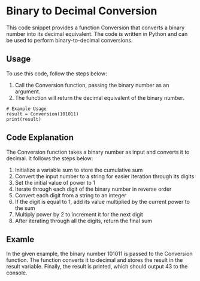 #  Binary to Decimal Conversion
 
This code snippet provides a function Conversion that converts a binary number into its decimal equivalent. The code is written in Python and can be used to perform binary-to-decimal conversions.

## Usage
To use this code, follow the steps below:

1. Call the Conversion function, passing the binary number as an argument.
2. The function will return the decimal equivalent of the binary number.
```
# Example Usage
result = Conversion(101011)
print(result)
```

## Code Explanation
The Conversion function takes a binary number as input and converts it to decimal. It follows the steps below:

1. Initialize a variable sum to store the cumulative sum
2. Convert the input number to a string for easier iteration through its digits
3. Set the initial value of power to 1
4. Iterate through each digit of the binary number in reverse order
5. Convert each digit from a string to an integer
6. If the digit is equal to 1, add its value multiplied by the current power to the sum
7. Multiply power by 2 to increment it for the next digit
8. After iterating through all the digits, return the final sum

## Examle
In the given example, the binary number 101011 is passed to the Conversion function. The function converts it to decimal and stores the result in the result variable. Finally, the result is printed, which should output 43 to the console.
